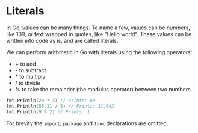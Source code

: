 # Literals

In Go, values can be many things. To name a few, values can be numbers, like 109, or text wrapped in quotes, like "Hello world". These values can be written into code as is, and are called literals.

We can perform arithmetic in Go with literals using the following operators:

- \+ to add
- \- to subtract
- \* to multiply
- / to divide
- % to take the remainder (the modulus operator) between two numbers.

```go
fmt.Println(20 * 3) // Prints: 60
fmt.Println(55.21 / 5) // Prints: 11.042
fmt.Println(9 % 2) // Prints: 1
```

For brevity the `import`, `package` and `func` declarations are omitted.
